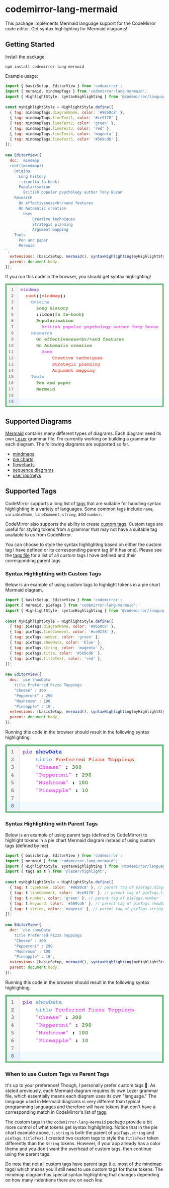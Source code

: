 # codemirror-lang-mermaid

This package implements Mermaid language support for the CodeMirror code editor. Get syntax highlighting for Mermaid diagrams!

## Getting Started

Install the package:
```
npm install codemirror-lang-mermaid
```

Example usage:
```js
import { basicSetup, EditorView } from 'codemirror';
import { mermaid, mindmapTags } from 'codemirror-lang-mermaid';
import { HighlightStyle, syntaxHighlighting } from '@codemirror/language';

const myHighlightStyle = HighlightStyle.define([
  { tag: mindmapTags.diagramName, color: '#9650c8' },
  { tag: mindmapTags.lineText1, color: '#ce9178' },
  { tag: mindmapTags.lineText2, color: 'green' },
  { tag: mindmapTags.lineText3, color: 'red' },
  { tag: mindmapTags.lineText4, color: 'magenta' },
  { tag: mindmapTags.lineText5, color: '#569cd6' },
]);

new EditorView({
  doc: `mindmap
  root((mindmap))
    Origins
      Long history
      ::icon(fa fa-book)
      Popularisation
        British popular psychology author Tony Buzan
    Research
      On effectiveness<br/>and features
      On Automatic creation
        Uses
            Creative techniques
            Strategic planning
            Argument mapping
    Tools
      Pen and paper
      Mermaid
`,
  extensions: [basicSetup, mermaid(), syntaxHighlighting(myHighlightStyle)],
  parent: document.body,
});
```

If you run this code in the browser, you should get syntax highlighting!

![Mermaid mindmap syntax highlighting](https://raw.githubusercontent.com/inspirnathan/codemirror-lang-mermaid/main/.github/mindmap-syntax-highlighting.png)

## Supported Diagrams
[Mermaid](https://mermaid.js.org/intro/) contains many different types of diagrams. Each diagram need its own [Lezer](https://lezer.codemirror.net/) grammar file. I'm currently working on building a grammar for each diagram. The following diagrams are supported so far.

- [mindmaps](https://mermaid.js.org/syntax/mindmap.html)
- [pie charts](https://mermaid.js.org/syntax/pie.html)
- [flowcharts](https://mermaid.js.org/syntax/flowchart.html)
- [sequence diagrams](https://mermaid.js.org/syntax/sequenceDiagram.html)
- [user journeys](https://mermaid.js.org/syntax/userJourney.html)

## Supported Tags
CodeMirror supports a long list of [tags](https://lezer.codemirror.net/docs/ref/#highlight.tags) that are suitable for handling syntax highlighting in a variety of languages. Some common tags include `name`, `variableName`, `lineComment`, `string`, and `number`.

CodeMirror also supports the ability to create [custom tags](https://lezer.codemirror.net/docs/ref/#highlight.Tag). Custom tags are useful for styling tokens from a grammar that may not have a suitable tag available to us from CodeMirror.

You can choose to style the syntax highlighting based on either the custom tag I have defined or its corresponding parent tag (if it has one). Please see the [tags file](https://github.com/inspirnathan/codemirror-lang-mermaid/blob/main/src/tags/index.ts) for a list of all custom tags I have defined and their corresponding parent tags.

### Syntax Highlighting with Custom Tags
Below is an example of using custom tags to highlight tokens in a pie chart Mermaid diagram.

```js
import { basicSetup, EditorView } from 'codemirror';
import { mermaid, pieTags } from 'codemirror-lang-mermaid';
import { HighlightStyle, syntaxHighlighting } from '@codemirror/language';

const myHighlightStyle = HighlightStyle.define([
  { tag: pieTags.diagramName, color: '#9650c8' },
  { tag: pieTags.lineComment, color: '#ce9178' },
  { tag: pieTags.number, color: 'green' },
  { tag: pieTags.showData, color: 'blue' },
  { tag: pieTags.string, color: 'magenta' },
  { tag: pieTags.title, color: '#569cd6' },
  { tag: pieTags.titleText, color: 'red' },
]);

new EditorView({
  doc: `pie showData
    title Preferred Pizza Toppings
    "Cheese" : 300
    "Pepperoni" : 290
    "Mushroom" : 100
    "Pineapple" : 10`,
  extensions: [basicSetup, mermaid(), syntaxHighlighting(myHighlightStyle)],
  parent: document.body,
});
```

Running this code in the browser should result in the following syntax highlighting.

![Mermaid pie chart syntax highlighting with custom tags](https://raw.githubusercontent.com/inspirnathan/codemirror-lang-mermaid/main/.github/pie-chart-syntax-highlighting-custom-tags.png)

### Syntax Highlighting with Parent Tags
Below is an example of using parent tags (defined by CodeMirror) to highlight tokens in a pie chart Mermaid diagram instead of using custom tags (defined by me).

```js
import { basicSetup, EditorView } from 'codemirror';
import { mermaid } from 'codemirror-lang-mermaid';
import { HighlightStyle, syntaxHighlighting } from '@codemirror/language';
import { tags as t } from '@lezer/highlight';

const myHighlightStyle = HighlightStyle.define([
  { tag: t.typeName, color: '#9650c8' }, // parent tag of pieTags.diagramName
  { tag: t.lineComment, color: '#ce9178' }, // parent tag of pieTags.lineComment
  { tag: t.number, color: 'green' }, // parent tag of pieTags.number
  { tag: t.keyword, color: '#569cd6' }, // parent tag of pieTags.showData and pieTags.title
  { tag: t.string, color: 'magenta' }, // parent tag of pieTags.string and pieTags.titleText
]);

new EditorView({
  doc: `pie showData
    title Preferred Pizza Toppings
    "Cheese" : 300
    "Pepperoni" : 290
    "Mushroom" : 100
    "Pineapple" : 10`,
  extensions: [basicSetup, mermaid(), syntaxHighlighting(myHighlightStyle)],
  parent: document.body,
});
```

Running this code in the browser should result in the following syntax highlighting.

![Mermaid pie chart syntax highlighting with parent tags](https://raw.githubusercontent.com/inspirnathan/codemirror-lang-mermaid/main/.github/pie-chart-syntax-highlighting-parent-tags.png)

### When to use Custom Tags vs Parent Tags
It's up to your preference! Though, I personally prefer custom tags 🙂. As stated previously, each Mermaid diagram requires its own Lezer grammar file, which essentially means each diagram uses its own "language." The language used in Mermaid diagrams is very different than typical programming languages and therefore will have tokens that don't have a corresponding match in CodeMirror's list of [tags](https://lezer.codemirror.net/docs/ref/#highlight.tags).

The custom tags in the `codemirror-lang-mermaid` package provide a bit more control of what tokens get syntax highlighting. Notice that in the pie chart example above, `t.string` is both the parent of `pieTags.string` and `pieTags.titleText`. I created two custom tags to style the `TitleText` token differently than the `String` tokens. However, if your app already has a color theme and you don't want the overhead of custom tags, then continue using the parent tags.

Do note that not all custom tags have parent tags (i.e. most of the mindmap tags) which means you'll still need to use custom tags for those tokens. The mindmap diagram has special syntax highlighting that changes depending on how many indentions there are on each line.